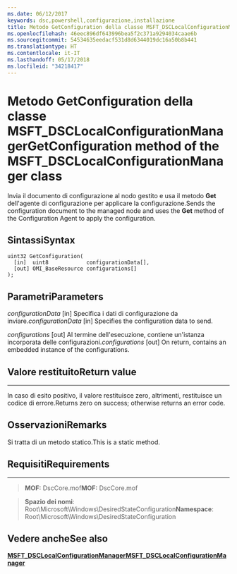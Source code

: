 ```yaml
---
ms.date: 06/12/2017
keywords: dsc,powershell,configurazione,installazione
title: Metodo GetConfiguration della classe MSFT_DSCLocalConfigurationManager
ms.openlocfilehash: 46eec896df643996bea5f2c371a9294034caae6b
ms.sourcegitcommit: 54534635eedacf531d8d6344019dc16a50b8b441
ms.translationtype: HT
ms.contentlocale: it-IT
ms.lasthandoff: 05/17/2018
ms.locfileid: "34218417"
---
```

# <a name="getconfiguration-method-of-the-msftdsclocalconfigurationmanager-class"></a><span data-ttu-id="475b6-103">Metodo GetConfiguration della classe MSFT_DSCLocalConfigurationManager</span><span class="sxs-lookup"><span data-stu-id="475b6-103">GetConfiguration method of the MSFT_DSCLocalConfigurationManager class</span></span>

<span data-ttu-id="475b6-104">Invia il documento di configurazione al nodo gestito e usa il metodo **Get** dell'agente di configurazione per applicare la configurazione.</span><span class="sxs-lookup"><span data-stu-id="475b6-104">Sends the configuration document to the managed node and uses the **Get** method of the Configuration Agent to apply the configuration.</span></span>

<a name="syntax"></a><span data-ttu-id="475b6-105">Sintassi</span><span class="sxs-lookup"><span data-stu-id="475b6-105">Syntax</span></span>
------

```mof
uint32 GetConfiguration(
  [in]  uint8            configurationData[],
  [out] OMI_BaseResource configurations[]
);
```

<a name="parameters"></a><span data-ttu-id="475b6-106">Parametri</span><span class="sxs-lookup"><span data-stu-id="475b6-106">Parameters</span></span>
----------

<span data-ttu-id="475b6-107">*configurationData* \[in\] Specifica i dati di configurazione da inviare.</span><span class="sxs-lookup"><span data-stu-id="475b6-107">*configurationData* \[in\] Specifies the configuration data to send.</span></span>

<span data-ttu-id="475b6-108">*configurations* \[out\] Al termine dell'esecuzione, contiene un'istanza incorporata delle configurazioni.</span><span class="sxs-lookup"><span data-stu-id="475b6-108">*configurations* \[out\] On return, contains an embedded instance of the configurations.</span></span>

## <a name="return-value"></a><span data-ttu-id="475b6-109">Valore restituito</span><span class="sxs-lookup"><span data-stu-id="475b6-109">Return value</span></span>
------------

<span data-ttu-id="475b6-110">In caso di esito positivo, il valore restituisce zero, altrimenti, restituisce un codice di errore.</span><span class="sxs-lookup"><span data-stu-id="475b6-110">Returns zero on success; otherwise returns an error code.</span></span>

## <a name="remarks"></a><span data-ttu-id="475b6-111">Osservazioni</span><span class="sxs-lookup"><span data-stu-id="475b6-111">Remarks</span></span>

<span data-ttu-id="475b6-112">Si tratta di un metodo statico.</span><span class="sxs-lookup"><span data-stu-id="475b6-112">This is a static method.</span></span>

## <a name="requirements"></a><span data-ttu-id="475b6-113">Requisiti</span><span class="sxs-lookup"><span data-stu-id="475b6-113">Requirements</span></span>
------------
><span data-ttu-id="475b6-114">**MOF:** DscCore.mof</span><span class="sxs-lookup"><span data-stu-id="475b6-114">**MOF:** DscCore.mof</span></span>

><span data-ttu-id="475b6-115">**Spazio dei nomi**: Root\Microsoft\Windows\DesiredStateConfiguration</span><span class="sxs-lookup"><span data-stu-id="475b6-115">**Namespace**: Root\Microsoft\Windows\DesiredStateConfiguration</span></span>


## <a name="see-also"></a><span data-ttu-id="475b6-116">Vedere anche</span><span class="sxs-lookup"><span data-stu-id="475b6-116">See also</span></span>


[<span data-ttu-id="475b6-117">**MSFT_DSCLocalConfigurationManager**</span><span class="sxs-lookup"><span data-stu-id="475b6-117">**MSFT_DSCLocalConfigurationManager**</span></span>](msft-dsclocalconfigurationmanager.md)